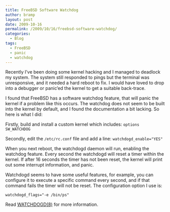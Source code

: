 ```yaml
---
title: FreeBSD Software Watchdog
author: bramp
layout: post
date: 2009-10-16
permalink: /2009/10/16/freebsd-software-watchdog/
categories:
  - Blog
tags:
  - FreeBSD
  - panic
  - watchdog
---
```

Recently I&#8217;ve been doing some kernel hacking and I managed to deadlock my system. The system still responded to pings but the terminal was unresponsive, and it needed a hard reboot to fix. I would have loved to drop into a debugger or panic&#8217;ed the kernel to get a suitable back-trace.

I found that FreeBSD has a software watchdog feature, that will panic the kernel if a problem like this occurs. The watchdog does not seem to be built into the kernel by default, and I found the documentation a bit lacking. So here is what I did:

Firstly, build and install a custom kernel which includes: ```options SW_WATCHDOG```

Secondly, edit the ```/etc/rc.conf``` file and add a line: ```watchdogd_enable="YES"```

When you next reboot, the watchdogd daemon will run, enabling the watchdog feature. Every second the watchdogd will reset a timer within the kernel. If after 16 seconds the timer has not been reset, the kernel will print out some interrupt information, and panic.

Watchdogd seems to have some useful features, for example, you can configure it to execute a specific command every second, and if that command fails the timer will not be reset. The configuration option I use is:

```watchdogd_flags="-e /bin/ps"```

Read [WATCHDOGD(8)][1] for more information.

 [1]: http://www.freebsd.org/cgi/man.cgi?query=watchdogd&sektion=8
 